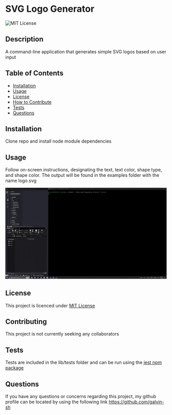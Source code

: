 
# SVG Logo Generator
![MIT License](https://img.shields.io/badge/License-MIT%20License-blue)
## Description
A command-line application that generates simple SVG logos based on user input

## Table of Contents

- [Installation](#installation)
- [Usage](#usage)
- [License](#license)
- [How to Contribute](#contributing)
- [Tests](#tests)
- [Questions](#questions)

## Installation
Clone repo and install node module dependencies

## Usage
Follow on-screen instructions, designating the text, text color, shape type, and shape color. The output will be found in the examples folder with the name logo.svg

![demo gif](./code-demo-svg.gif)
## License
This project is licenced under [MIT License](https://choosealicense.com/licenses/mit)

## Contributing
This project is not currently seeking any collaborators

## Tests
Tests are included in the lib/tests folder and can be run using the [jest npm package](https://www.npmjs.com/package/jest)

## Questions
If you have any questions or concerns regarding this project, my github profile can be located by using the following link
https://github.com/galvin-sh

